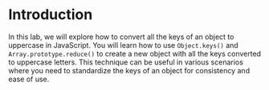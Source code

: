 # Introduction

In this lab, we will explore how to convert all the keys of an object to uppercase in JavaScript. You will learn how to use `Object.keys()` and `Array.prototype.reduce()` to create a new object with all the keys converted to uppercase letters. This technique can be useful in various scenarios where you need to standardize the keys of an object for consistency and ease of use.
